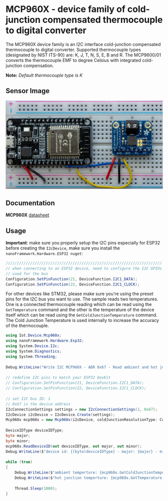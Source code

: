 ﻿# MCP960X - device family of cold-junction compensated thermocouple to digital converter

The MCP960X device family is an I2C interface cold-junction compensated thermocouple to digital converter.
Supported thermocouple types (designated by NIST ITS-90) are: K, J, T, N, S, E, B and R.
The MCP9600/01 converts the thermocouple EMF to degree Celsius with integrated cold-junction compensation.

**Note:** _Default thermocouple type is K_

## Sensor Image

![Illustration of wiring from a Raspberry Pi device](device.png)

## Documentation

**MCP960X** [datasheet](https://www.microchip.com/en-us/product/MCP9600)

## Usage

**Important**: make sure you properly setup the I2C pins especially for ESP32 before creating the `I2cDevice`, make sure you install the `nanoFramework.Hardware.ESP32 nuget`:

```csharp
//////////////////////////////////////////////////////////////////////
// when connecting to an ESP32 device, need to configure the I2C GPIOs
// used for the bus
Configuration.SetPinFunction(21, DeviceFunction.I2C1_DATA);
Configuration.SetPinFunction(22, DeviceFunction.I2C1_CLOCK);
```

For other devices like STM32, please make sure you're using the preset pins for the I2C bus you want to use.
The sample reads two temperatures. One is a connected thermocouple reading which can be read using the  ```GetTemperature``` command and the other is the temperature of the device itself which can be read using the ```GetColdJunctionTemperature``` command. The Cold Junction Temperature is used internally to increase the accuracy of the thermocouple.

```csharp
using Iot.Device.Mcp960x;
using nanoFramework.Hardware.Esp32;
using System.Device.I2c;
using System.Diagnostics;
using System.Threading;

Debug.WriteLine("Write I2C MCP960X - ADR 0x67 - Read ambient and hot junction temperature every 1 sec");

// redefine I2C pins to match your ESP32 DevKit
// Configuration.SetPinFunction(21, DeviceFunction.I2C1_DATA);
// Configuration.SetPinFunction(22, DeviceFunction.I2C1_CLOCK);

// set I2C bus ID: 1
// 0x67 is the device address
I2cConnectionSettings settings = new I2cConnectionSettings(1, 0x67);
I2cDevice i2cDevice = I2cDevice.Create(settings);
Mcp960x mcp960x = new Mcp960x(i2cDevice, coldJunctionResolutionType: ColdJunctionResolutionType.N_0_25);

DeviceIDType deviceIDType;
byte major;
byte minor;
mcp960x.ReadDeviceID(out deviceIDType, out major, out minor);
Debug.WriteLine($"device id: {(byte)deviceIDType} - major: {major} - minor: {minor}");

while (true)
{
    Debug.WriteLine($"ambient temperture: {mcp960x.GetColdJunctionTemperature()}");
    Debug.WriteLine($"hot junction temperture: {mcp960x.GetTemperature()}");

    Thread.Sleep(1000);
}
```
